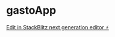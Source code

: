 # gastoApp

[Edit in StackBlitz next generation editor ⚡️](https://stackblitz.com/~/github.com/phanzr/gastoApp)